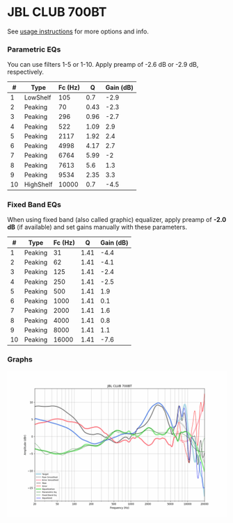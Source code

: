 # JBL CLUB 700BT
See [usage instructions](https://github.com/jaakkopasanen/AutoEq#usage) for more options and info.

### Parametric EQs
You can use filters 1-5 or 1-10. Apply preamp of -2.6 dB or -2.9 dB, respectively.

|   # | Type      |   Fc (Hz) |    Q |   Gain (dB) |
|-----|-----------|-----------|------|-------------|
|   1 | LowShelf  |       105 | 0.7  |        -2.9 |
|   2 | Peaking   |        70 | 0.43 |        -2.3 |
|   3 | Peaking   |       296 | 0.96 |        -2.7 |
|   4 | Peaking   |       522 | 1.09 |         2.9 |
|   5 | Peaking   |      2117 | 1.92 |         2.4 |
|   6 | Peaking   |      4998 | 4.17 |         2.7 |
|   7 | Peaking   |      6764 | 5.99 |        -2   |
|   8 | Peaking   |      7613 | 5.6  |         1.3 |
|   9 | Peaking   |      9534 | 2.35 |         3.3 |
|  10 | HighShelf |     10000 | 0.7  |        -4.5 |

### Fixed Band EQs
When using fixed band (also called graphic) equalizer, apply preamp of **-2.0 dB** (if available) and set gains manually with these parameters.

|   # | Type    |   Fc (Hz) |    Q |   Gain (dB) |
|-----|---------|-----------|------|-------------|
|   1 | Peaking |        31 | 1.41 |        -4.4 |
|   2 | Peaking |        62 | 1.41 |        -4.1 |
|   3 | Peaking |       125 | 1.41 |        -2.4 |
|   4 | Peaking |       250 | 1.41 |        -2.5 |
|   5 | Peaking |       500 | 1.41 |         1.9 |
|   6 | Peaking |      1000 | 1.41 |         0.1 |
|   7 | Peaking |      2000 | 1.41 |         1.6 |
|   8 | Peaking |      4000 | 1.41 |         0.8 |
|   9 | Peaking |      8000 | 1.41 |         1.1 |
|  10 | Peaking |     16000 | 1.41 |        -7.6 |

### Graphs
![](./JBL%20CLUB%20700BT.png)
